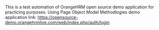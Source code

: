 This is a test automation of OrangeHRM open source demo application for practicing purposes. Using Page Object Model Methodlogies
demo application link: https://opensource-demo.orangehrmlive.com/web/index.php/auth/login
